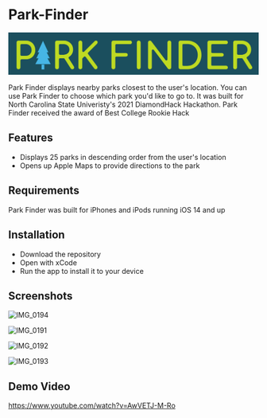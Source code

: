 # Park-Finder

![image](https://github.com/kylejosterman/Park-Finder/blob/main/Park%20Finder/Park%20Finder%20Logo.png)

Park Finder displays nearby parks closest to the user's location. You can use Park Finder to choose which park you'd like to go to. It was built for North Carolina State Univeristy's 2021 DiamondHack Hackathon. Park Finder received the award of Best College Rookie Hack

## Features
- Displays 25 parks in descending order from the user's location
- Opens up Apple Maps to provide directions to the park

## Requirements
Park Finder was built for iPhones and iPods running iOS 14 and up

## Installation
- Download the repository
- Open with xCode
- Run the app to install it to your device

## Screenshots
![IMG_0194](https://user-images.githubusercontent.com/57078519/112761359-f1ecef00-8fc8-11eb-89f7-ed6040ab4c79.PNG) 


![IMG_0191](https://user-images.githubusercontent.com/57078519/112761362-f5807600-8fc8-11eb-989e-dc7204ec8003.PNG)


![IMG_0192](https://user-images.githubusercontent.com/57078519/112761363-f5807600-8fc8-11eb-813c-7c34a7bcf54d.PNG)


![IMG_0193](https://user-images.githubusercontent.com/57078519/112761364-f6190c80-8fc8-11eb-9c11-20fda9b77daa.PNG)

## Demo Video

https://www.youtube.com/watch?v=AwVETJ-M-Ro
